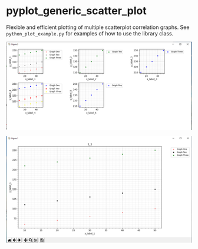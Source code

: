 # pyplot_generic_scatter_plot

Flexible and efficient plotting of multiple scatterplot correlation graphs. See `python_plot_example.py` for examples of how to use the library class.

![Screenshot](https://github.com/blissnd/pyplot_generic_scatter_plot/blob/master/screenshot1.PNG)

![](https://github.com/blissnd/pyplot_generic_scatter_plot/blob/master/screenshot2.PNG)
